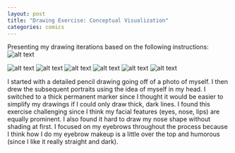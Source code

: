 ```yaml
---
layout: post
title: "Drawing Exercise: Conceptual Visualization"
categories: comics
---
```


Presenting my drawing iterations based on the following instructions:
![alt text](https://raw.githubusercontent.com/jirrian/jirrian.github.io/master/images/comics/Week1Drawings/instructions.jpg)

![alt text](https://raw.githubusercontent.com/jirrian/jirrian.github.io/master/images/comics/Week1Drawings/portrait1.jpg)
![alt text](https://raw.githubusercontent.com/jirrian/jirrian.github.io/master/images/comics/Week1Drawings/portrait2.jpg)
![alt text](https://raw.githubusercontent.com/jirrian/jirrian.github.io/master/images/comics/Week1Drawings/portrait3.jpg)
![alt text](https://raw.githubusercontent.com/jirrian/jirrian.github.io/master/images/comics/Week1Drawings/portrait4.jpg)
![alt text](https://raw.githubusercontent.com/jirrian/jirrian.github.io/master/images/comics/Week1Drawings/portrait5.jpg)
![alt text](https://raw.githubusercontent.com/jirrian/jirrian.github.io/master/images/comics/Week1Drawings/portrait6.jpg)

I started with a detailed pencil drawing going off of a photo of myself. I then drew the subsequent portraits using the idea of myself in my head. I switched to a thick permanent marker since I thought it would be easier to simplify my drawings if I could only draw thick, dark lines. I found this exercise challenging since I think my facial features (eyes, nose, lips) are equally prominent. I also found it hard to draw my nose shape without shading at first. I focused on my eyebrows throughout the process because I think how I do my eyebrow makeup is a little over the top and humorous (since I like it really straight and dark). 